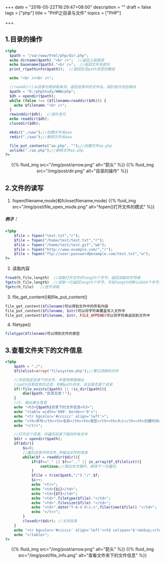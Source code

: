 +++
date = "2016-05-22T16:29:47+08:00"
description = ""
draft = false
tags = ["php"]
title = "PHP之目录与文件"
topics = ["PHP"]

+++

## 1.目录的操作
```php
<?php
  $path = "/var/www/html/php/dir.php";
  echo dirname($path)."<br />";  //返回上级路径
  echo basename($path)."<br />";  //返回文件名部分
  print_r(pathinfo($path));  //返回包含path信息的数组

  echo "<br /><br />";

  //readdir()从目录句柄读取条目，返回目录中的文件名，指针依次向后移动
  $path = "D:/phpStudy/WWW/php";
  $dh = opendir($path);
  while (false !== ($filename=readdir($dh))) {
    echo $filename."<br />";
  }
  rewinddir($dh);  //指针复位
  echo readdir($dh);
  closedir($dh);

  mkdir("./aaa");//创建文件夹aaa
  rmdir("./aaa");//删除文件夹aaa

  file_put_contents("aa.php", "");//创建文件aa.php
  unlink("./aa.php");//删除文件aa.php
?>
```
<center>
{{% fluid_img src="/img/post/arrow.png" alt="箭头" %}}
{{% fluid_img src="/img/post/dir.png" alt="目录的操作" %}}
</center>

## 2.文件的读写
1. fopen(filename,mode)和fclose(filename,mode)
{{% fluid_img src="/img/post/file_open_mode.png" alt="fopen()打开文件的模式" %}}
##### 例子：
```php
<?php
	$file = fopen("test.txt","r");
	$file = fopen("/home/test/test.txt","r");
	$file = fopen("/home/test/test.gif","wb");
	$file = fopen("http://www.example.com/","r");
	$file = fopen("ftp://user:password@example.com/test.txt","w");
?>
```
2. 读取内容  
```php
fread(h_file,length)  //读取打开文件的length个字节，返回读取的字符串  
fgets(h_file,length)  //读取一行返回length个字节，不加length时默认1024个字节，失败返回false  
fgetc(h_file)   //逐字读取
```

3. file_get_content()和file_put_content()  
```php
file_get_content($filename)可以得到文件中的所有内容  
file_put_content($filename, $str)可以将字符串覆盖写入文件中  
file_put_content($filename, $str, FILE_APPEND)可以将字符串追加到文件中
```

4. filetype()  
```php
filetype($filename)可以得到文件的类型
```

## 3.查看文件夹下的文件信息
```php
<?php
	$path = "./";
	$filelist=array("filesystem.php");//要过滤掉的文件

	//浏览指定目录下的文件，并使用表格输出
	//path目录信息的过滤，判断path存在，并且是否是个目录
	if(!file_exists($path) || !is_dir($path)){
		die($path."目录无效！");
	}
	//2. 输出表头信息
	echo "<h3>{$path}目录下的文件信息<h3>";
	echo "<table width='600' border='0'>";
	echo "<tr bgcolor='#cccccc' align='left'>";
	echo "<th>序号</th><th>名称</th><th>类型</th><th>大小</th><th>创建时间</th>";
	echo "</tr>";

	//打开这个目录，并遍历目录下面的所有文件
	$dir = opendir($path);
	if($dir){
		$i=0;
		//遍历目录中的文件,并输出文件的信息
		while($f = readdir($dir)){
			if($f=="." || $f==".." || in_array($f,$filelist)){
				continue;//跳出本次循环，继续下一次遍历。
			}
			$file = trim($path,"/")."/".$f;
			$i++;
			echo "<tr>";
			echo "<td>{$i}</td>";
			echo "<td>{$f}</td>";
			echo "<td>".filetype($file)."</td>";
			echo "<td>".filesize($file)."</td>";
			echo "<td>".date("Y-m-d H:i:s",filectime($file))."</td>";
			echo "</tr>";
		}
		closedir($dir); //关闭目录
	}
	echo "<tr bgcolor='#cccccc' align='left'><td colspan='6'>&nbsp;</td></tr>";
	echo "</table>";
?>
```
<center>
{{% fluid_img src="/img/post/arrow.png" alt="箭头" %}}
{{% fluid_img src="/img/post/file_info.png" alt="查看文件夹下的文件信息" %}}
</center>